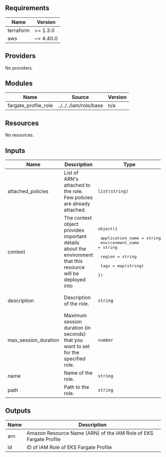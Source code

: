 [comment]: # (BEGIN_TF_DOCS)

## Requirements

| Name | Version |
|------|---------|
| terraform | >= 1.3.0 |
| aws | ~> 4.40.0 |

## Providers

No providers.

## Modules

| Name | Source | Version |
|------|--------|---------|
| fargate\_profile\_role | ../../../iam/role/base | n/a |

## Resources

No resources.

## Inputs

| Name | Description | Type | Default | Required |
|------|-------------|------|---------|:--------:|
| attached\_policies | List of ARN's attached to the role. Few policies are already attached. | `list(string)` | `[]` | no |
| context | The context object provides important details about the environment that this resource will be deployed into | <pre>object({<br><br>    application_name = string<br>    environment_name = string<br><br>    region = string<br><br>    tags = map(string)<br>  })</pre> | n/a | yes |
| description | Description of the role. | `string` | `"IAM Role for EKS Fargate Profile."` | no |
| max\_session\_duration | Maximum session duration (in seconds) that you want to set for the specified role. | `number` | `3600` | no |
| name | Name of the role. | `string` | n/a | yes |
| path | Path to the role. | `string` | `"/"` | no |

## Outputs

| Name | Description |
|------|-------------|
| arn | Amazon Resource Name (ARN) of the IAM Role of EKS Fargate Profile |
| id | ID of IAM Role of EKS Fargate Profile |

[comment]: # (END_TF_DOCS)